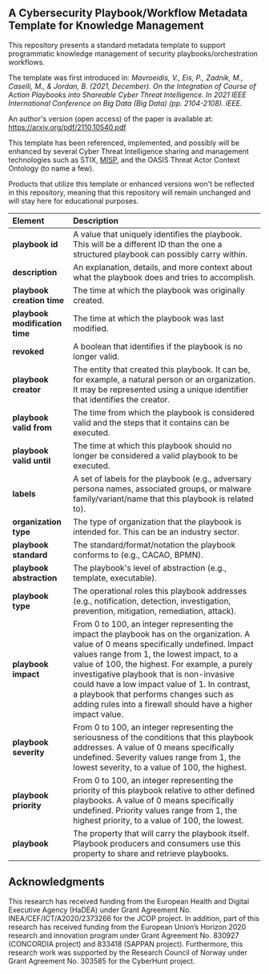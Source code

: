 ## A Cybersecurity Playbook/Workflow Metadata Template for Knowledge Management

This repository presents a standard metadata template to support programmatic knowledge management of security playbooks/orchestration workflows.

The template was first introduced in: *Mavroeidis, V., Eis, P., Zadnik, M., Caselli, M., & Jordan, B. (2021, December). On the Integration of Course of Action Playbooks into Shareable Cyber Threat Intelligence. In 2021 IEEE International Conference on Big Data (Big Data) (pp. 2104-2108). IEEE.*

An author's version (open access) of the paper is available at: https://arxiv.org/pdf/2110.10540.pdf

This template has been referenced, implemented, and possibly will be enhanced by several Cyber Threat Intelligence sharing and management technologies such as STIX, [MISP](https://www.misp-project.org/objects.html#_security_playbook), and the OASIS Threat Actor Context Ontology (to name a few).

Products that utilize this template or enhanced versions won't be reflected in this repository, meaning that this repository will remain unchanged and will stay here for educational purposes. 

| Element | Description |
| :--- | :--- |
| **playbook id** | A value that uniquely identifies the playbook. This will be a different ID than the one a structured playbook can possibly carry within. |
| **description** | An explanation, details, and more context about what the playbook does and tries to accomplish. |
| **playbook creation time** | The time at which the playbook was originally created. |
| **playbook modification time** | The time at which the playbook was last modified. |
| **revoked** | A boolean that identifies if the playbook is no longer valid. |
| **playbook creator** | The entity that created this playbook. It can be, for example, a natural person or an organization. It may be represented using a unique identifier that identifies the creator. |
| **playbook valid from** | The time from which the playbook is considered valid and the steps that it contains can be executed. |
| **playbook valid until** | The time at which this playbook should no longer be considered a valid playbook to be executed. |
| **labels** | A set of labels for the playbook (e.g., adversary persona names, associated groups, or malware family/variant/name that this playbook is related to). |
| **organization type** | The type of organization that the playbook is intended for. This can be an industry sector. |
| **playbook standard** | The standard/format/notation the playbook conforms to (e.g., CACAO, BPMN). |
| **playbook abstraction** | The playbook's level of abstraction (e.g., template, executable).  |
| **playbook type** | The operational roles this playbook addresses (e.g., notification, detection, investigation, prevention, mitigation, remediation, attack). |
| **playbook impact** | From 0 to 100, an integer representing the impact the playbook has on the organization. A value of 0 means specifically undefined. Impact values range from 1, the lowest impact, to a value of 100, the highest. For example, a purely investigative playbook that is non-invasive could have a low impact value of 1. In contrast, a playbook that performs changes such as adding rules into a firewall should have a higher impact value. |
| **playbook severity** | From 0 to 100, an integer representing the seriousness of the conditions that this playbook addresses. A value of 0 means specifically undefined. Severity values range from 1, the lowest severity, to a value of 100, the highest. |
| **playbook priority** | From 0 to 100, an integer representing the priority of this playbook relative to other defined playbooks. A value of 0 means specifically undefined. Priority values range from 1, the highest priority, to a value of 100, the lowest. |
| **playbook** | The property that will carry the playbook itself. Playbook producers and consumers use this property to share and retrieve playbooks. |

## Acknowledgments
This research has received funding from the European Health
and Digital Executive Agency (HaDEA) under Grant Agreement No.
INEA/CEF/ICT/A2020/2373266 for the JCOP project. In addition, part of
this research has received funding from the European Union’s Horizon
2020 research and innovation program under Grant Agreement No. 830927
(CONCORDIA project) and 833418 (SAPPAN project). Furthermore, this
research work was supported by the Research Council of Norway under Grant
Agreement No. 303585 for the CyberHunt project.

